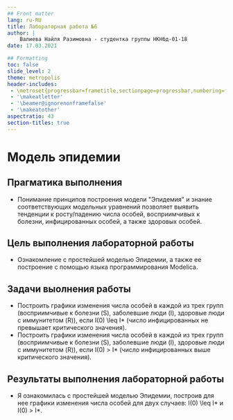 ```yaml
---
## Front matter
lang: ru-RU
title: Лабораторная работа №6
author: |
	Валиева Найля Разимовна - студентка группы НКНбд-01-18
date: 17.03.2021

## Formatting
toc: false
slide_level: 2
theme: metropolis
header-includes: 
 - \metroset{progressbar=frametitle,sectionpage=progressbar,numbering=fraction}
 - '\makeatletter'
 - '\beamer@ignorenonframefalse'
 - '\makeatother'
aspectratio: 43
section-titles: true
---
```


# Модель эпидемии

## Прагматика выполнения

- Понимание принципов построения модели "Эпидемия" и знание соответствующих модельных уравнений позволяет выявить тенденции к росту/падению числа особей, восприимчивых к болезни, инфицированных особей,
а также здоровых особей. 

## Цель выполнения лабораторной работы

- Ознакомление с простейшей моделью Эпидемии, а также ее построение с помощью языка программирования Modelica.

## Задачи выолнения работы

- Построить графики изменения числа особей в каждой из трех групп (восприимчивые к болезни (S), заболевшие люди (I), здоровые люди с иммунитетом (R)), если I(0) \leq I* (число инфицированных не превышает критического значения).
- Построить графики изменения числа особей в каждой из трех групп (восприимчивые к болезни (S), заболевшие люди (I), здоровые люди с иммунитетом (R)), если I(0) > I* (число инфицированных выше критического значения).

## Результаты выполнения лабораторной работы

- Я ознакомилась с простейшей моделью Эпидемии, построив для нее графики изменения числа особей для двух случаев: I(0) \leq I* и I(0) > I*.